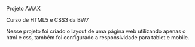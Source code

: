 Projeto AWAX

Curso de HTML5 e CSS3 da BW7

Nesse projeto foi criado o layout de uma página web utilizando apenas o html e css, também foi configurado a responsividade para tablet e mobile.